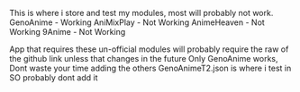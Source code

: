 This is where i store and test my modules, most will probably not work.
GenoAnime - Working
AniMixPlay - Not Working
AnimeHeaven - Not Working
9Anime - Not Working

App that requires these un-official modules will probably require the raw of the github link unless that changes in the future
Only GenoAnime works, Dont waste your time adding the others
GenoAnimeT2.json is where i test in SO probably dont add it 